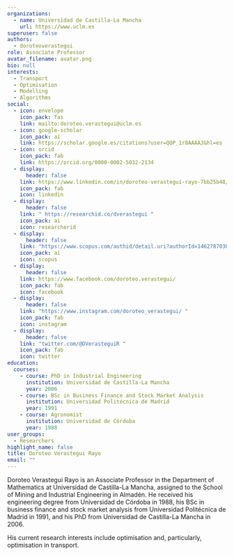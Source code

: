 ```yaml
---
organizations:
  - name: Universidad de Castilla-La Mancha
    url: https://www.uclm.es
superuser: false
authors:
  - doroteoverastegui
role: Associate Professor
avatar_filename: avatar.png
bio: null
interests:
  - Transport
  - Optimisation
  - Modelling
  - Algorithms
social:
  - icon: envelope
    icon_pack: fas
    link: mailto:doroteo.verastegui@uclm.es
  - icon: google-scholar
    icon_pack: ai
    link: https://scholar.google.es/citations?user=QOP_1r8AAAAJ&hl=es
  - icon: orcid
    icon_pack: fab
    link: https://orcid.org/0000-0002-5032-2134
  - display:
      header: false
    link: https://www.linkedin.com/in/doroteo-verastegui-rayo-7bb25b48/
    icon_pack: fab
    icon: linkedin
  - display:
      header: false
    link: " https://researchid.co/dverastegui "
    icon_pack: ai
    icon: researcherid
  - display:
      header: false
    link: "https://www.scopus.com/authid/detail.uri?authorId=14627870300 "
    icon_pack: ai
    icon: scopus
  - display:
      header: false
    link: https://www.facebook.com/doroteo.verastegui/
    icon_pack: fab
    icon: facebook
  - display:
      header: false
    link: "https://www.instagram.com/doroteo_verastegui/ "
    icon_pack: fab
    icon: instagram
  - display:
      header: false
    link: "twitter.com/@DVerasteguiR "
    icon_pack: fab
    icon: twitter
education:
  courses:
    - course: PhD in Industrial Engineering
      institution: Universidad de Castilla-La Mancha
      year: 2006
    - course: BSc in Business Finance and Stock Market Analysis
      institution: Universidad Politécnica de Madrid
      year: 1991
    - course: Agronomist
      institution: Universidad de Córdoba
      year: 1988
user_groups:
  - Researchers
highlight_name: false
title: Doroteo Verastegui Rayo
email: ""
---
```

Doroteo Verastegui Rayo is an Associate Professor in the Department of Mathematics at Universidad de Castilla-La Mancha, assigned to the School of Mining and Industrial Engineering in Almadén. He received his engineering degree from Universidad de Córdoba in 1988, his BSc in business finance and stock market analysis from Universidad Politécnica de Madrid in 1991, and his PhD from  Universidad de Castilla-La Mancha in 2006. 

His current research interests include optimisation and, particularly,  optimisation in transport.